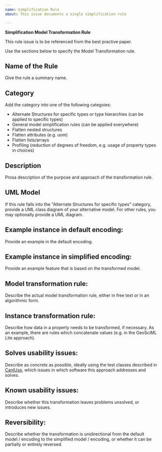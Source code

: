 ```yaml
---
name: Simplification Rule
about: This issue documents a single simplification rule

---
```


**Simplification Model Transformation Rule**

This rule issue is to be referenced from the best practive paper.

Use the sections below to specify the Model Transformation rule.

## Name of the Rule

Give the rule a summary name.

## Category

Add the category into one of the following categoies:

* Alternate Structures for specific types or type hierarchies (can be applied to specific types)
* General model simplification rules (can be applied everywhere)
* Flatten nested structures
* Flatten attributes (e.g. uom)
* Flatten lists/arrays
* Profiling (reduction of degrees of freedom, e.g. usage of property types in choices)

## Description

Prosa description of the purpose and approach of the transformation rule.

## UML Model

If this rule falls into the "Alternate Structures for specific types" category, provide a UML class diagram of your alternative model. For other rules, you may optionally provide a UML diagram.

## Example instance in default encoding:

Provide an example in the default encoding.

## Example instance in simplified encoding:

Provide an example feature that is based on the transformed model. 

## Model transformation rule:

Describe the actual model transformation rule, either in free text or in an algorithmic form.

## Instance transformation rule:

Describe how data in a property needs to be transformed, if necessary. As an example, there are rules which concatenate values (e.g. in the GeoSciML Lite approach).

## Solves usability issues:

Describe as concrete as possible, ideally using the test classes described in [CanIUse](), which issues in which software this approach addresses and solves.

## Known usability issues:

Describe whether this transformation leaves problems unsolved, or introduces new issues.

## Reversibility:

Describe whether the transformation is unidirectional from the default model / encoding to the simplified model / encoding, or whether it can be partially or entirely reversed.


